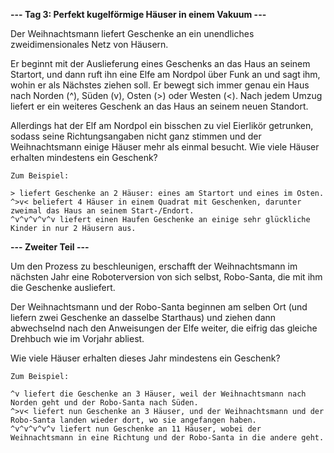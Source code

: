 **--- Tag 3: Perfekt kugelförmige Häuser in einem Vakuum ---**

Der Weihnachtsmann liefert Geschenke an ein unendliches zweidimensionales Netz von Häusern.

Er beginnt mit der Auslieferung eines Geschenks an das Haus an seinem Startort, und dann ruft ihn eine Elfe am Nordpol
über Funk an und sagt ihm, wohin er als Nächstes ziehen soll. Er bewegt sich immer genau ein Haus nach Norden (^),
Süden (v), Osten (>) oder Westen (<). Nach jedem Umzug liefert er ein weiteres Geschenk an das Haus an seinem neuen
Standort.

Allerdings hat der Elf am Nordpol ein bisschen zu viel Eierlikör getrunken, sodass seine Richtungsangaben nicht ganz
stimmen und der Weihnachtsmann einige Häuser mehr als einmal besucht. Wie viele Häuser erhalten mindestens ein Geschenk?

```
Zum Beispiel:

> liefert Geschenke an 2 Häuser: eines am Startort und eines im Osten.
^>v< beliefert 4 Häuser in einem Quadrat mit Geschenken, darunter zweimal das Haus an seinem Start-/Endort.
^v^v^v^v^v liefert einen Haufen Geschenke an einige sehr glückliche Kinder in nur 2 Häusern aus.
```

**--- Zweiter Teil ---**

Um den Prozess zu beschleunigen, erschafft der Weihnachtsmann im nächsten Jahr eine Roboterversion von sich selbst,
Robo-Santa, die mit ihm die Geschenke ausliefert.

Der Weihnachtsmann und der Robo-Santa beginnen am selben Ort (und liefern zwei Geschenke an dasselbe Starthaus) und
ziehen dann abwechselnd nach den Anweisungen der Elfe weiter, die eifrig das gleiche Drehbuch wie im Vorjahr abliest.

Wie viele Häuser erhalten dieses Jahr mindestens ein Geschenk?

```
Zum Beispiel:

^v liefert die Geschenke an 3 Häuser, weil der Weihnachtsmann nach Norden geht und der Robo-Santa nach Süden.
^>v< liefert nun Geschenke an 3 Häuser, und der Weihnachtsmann und der Robo-Santa landen wieder dort, wo sie angefangen haben.
^v^v^v^v^v liefert nun Geschenke an 11 Häuser, wobei der Weihnachtsmann in eine Richtung und der Robo-Santa in die andere geht.
```
